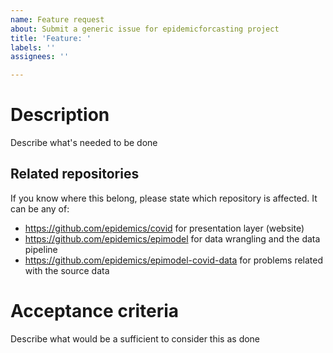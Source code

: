 ```yaml
---
name: Feature request
about: Submit a generic issue for epidemicforcasting project
title: 'Feature: '
labels: ''
assignees: ''

---
```


# Description
Describe what's needed to be done

## Related repositories
If you know where this belong, please state which repository is affected. It can be any of:
* https://github.com/epidemics/covid for presentation layer (website)
* https://github.com/epidemics/epimodel for data wrangling and the data pipeline
* https://github.com/epidemics/epimodel-covid-data for problems related with the source data

# Acceptance criteria
Describe what would be a sufficient to consider this as done
